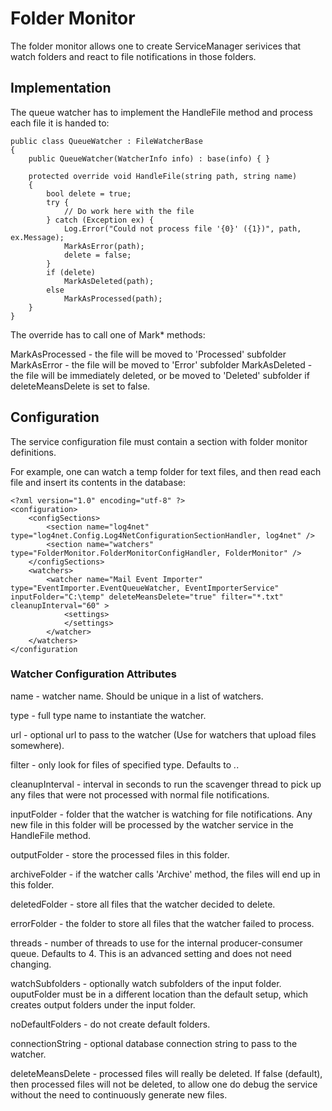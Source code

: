 ﻿# Folder Monitor 

The folder monitor allows one to create ServiceManager serivices that watch folders and react to file notifications in those folders.

## Implementation

The queue watcher has to implement the HandleFile method and process each file it is handed to:

    public class QueueWatcher : FileWatcherBase
    {
        public QueueWatcher(WatcherInfo info) : base(info) { }

        protected override void HandleFile(string path, string name)
        {
            bool delete = true;
            try {
                // Do work here with the file
            } catch (Exception ex) {
                Log.Error("Could not process file '{0}' ({1})", path, ex.Message);
                MarkAsError(path);
                delete = false;
            }
            if (delete)
                MarkAsDeleted(path);
            else
                MarkAsProcessed(path);
        }
    }


The override has to call one of Mark* methods:

MarkAsProcessed - the file will be moved to 'Processed' subfolder
MarkAsError - the file will be moved to 'Error' subfolder
MarkAsDeleted - the file will be immediately deleted, or be moved to 'Deleted' subfolder if deleteMeansDelete is set to false.

## Configuration

The service configuration file must contain a section with folder monitor definitions.

For example, one can watch a temp folder for text files, and then read each file and insert its contents in the database:

    <?xml version="1.0" encoding="utf-8" ?>
    <configuration>
        <configSections>
            <section name="log4net" type="log4net.Config.Log4NetConfigurationSectionHandler, log4net" />
            <section name="watchers" type="FolderMonitor.FolderMonitorConfigHandler, FolderMonitor" />
        </configSections>
        <watchers>
            <watcher name="Mail Event Importer" type="EventImporter.EventQueueWatcher, EventImporterService" inputFolder="C:\temp" deleteMeansDelete="true" filter="*.txt" cleanupInterval="60" >
                <settings>
                </settings>
            </watcher>
        </watchers>
    </configuration


### Watcher Configuration Attributes

name - watcher name. Should be unique in a list of watchers.

type - full type name to instantiate the watcher.

url - optional url to pass to the watcher (Use for watchers that upload files somewhere).

filter - only look for files of specified type. Defaults to *.*.

cleanupInterval - interval in seconds to run the scavenger thread to pick up any files that were not processed with normal file notifications.

inputFolder - folder that the watcher is watching for file notifications. Any new file in this folder will be processed by the watcher service in the HandleFile method.

outputFolder - store the processed files in this folder.

archiveFolder - if the watcher calls 'Archive' method, the files will end up in this folder.

deletedFolder - store all files that the watcher decided to delete.

errorFolder - the folder to store all files that the watcher failed to process.

threads - number of threads to use for the internal producer-consumer queue. Defaults to 4. This is an advanced setting and does not need changing.

watchSubfolders - optionally watch subfolders of the input folder. ouputFolder must be in a different location than the default setup, which creates output folders under the input folder.

noDefaultFolders - do not create default folders.

connectionString - optional database connection string to pass to the watcher.

deleteMeansDelete - processed files will really be deleted. If false (default), then processed files will not be deleted, to allow one do debug the service without the need to continuously generate new files.